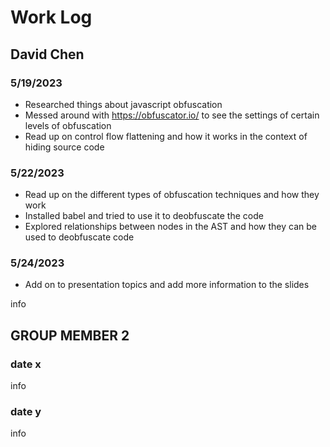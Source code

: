 # Work Log

## David Chen

### 5/19/2023

- Researched things about javascript obfuscation
- Messed around with https://obfuscator.io/ to see the settings of certain levels of obfuscation
- Read up on control flow flattening and how it works in the context of hiding source code

### 5/22/2023
- Read up on the different types of obfuscation techniques and how they work
- Installed babel and tried to use it to deobfuscate the code 
- Explored relationships between nodes in the AST and how they can be used to deobfuscate code

### 5/24/2023
- Add on to presentation topics and add more information to the slides

info

## GROUP MEMBER 2

### date x

info

### date y

info
